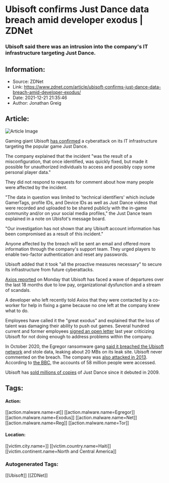 # Ubisoft confirms Just Dance data breach amid developer exodus | ZDNet
### Ubisoft said there was an intrusion into the company's IT infrastructure targeting Just Dance.

## Information:
+ Source: ZDNet
+ Link: https://www.zdnet.com/article/ubisoft-confirms-just-dance-data-breach-amid-developer-exodus/
+ Date: 2021-12-21 21:35:46
+ Author: Jonathan Greig


## Article:
![Article Image](https://www.zdnet.com/a/img/resize/acb81e72b26b14b2545f194975e6b571659f46f7/2019/09/19/63ac0ec3-7744-4b0d-b332-cf07b0953794/ubisoft.jpg?width=770&height=578&fit=crop&auto=webp)

Gaming giant Ubisoft [has confirmed](https://discussions.ubisoft.com/topic/125764/recent-security-incident?lang=en-US) a cyberattack on its IT infrastructure targeting the popular game Just Dance. 

The company explained that the incident "was the result of a misconfiguration, that once identified, was quickly fixed, but made it possible for unauthorized individuals to access and possibly copy some personal player data." 

They did not respond to requests for comment about how many people were affected by the incident.

"The data in question was limited to 'technical identifiers' which include GamerTags, profile IDs, and Device IDs as well as Just Dance videos that were recorded and uploaded to be shared publicly with the in-game community and/or on your social media profiles," the Just Dance team explained in a note on Ubisfot's message board.  

"Our investigation has not shown that any Ubisoft account information has been compromised as a result of this incident."

Anyone affected by the breach will be sent an email and offered more information through the company's support team. They urged players to enable two-factor authentication and reset any passwords.

Ubisoft added that it took "all the proactive measures necessary" to secure its infrastructure from future cyberattacks. 






[Axios reported](https://www.axios.com/ubisoft-assassins-creed-great-resignation-aef86e61-75a8-4446-8ad6-f2c58bd0b730.html) on Monday that Ubisoft has faced a wave of departures over the last 18 months due to low pay, organizational dysfunction and a stream of scandals. 

A developer who left recently told Axios that they were contacted by a co-worker for help in fixing a game because no one left at the company knew what to do.

Employees have called it the "great exodus" and explained that the loss of talent was damaging their ability to push out games. Several hundred current and former employees [signed an open letter](https://www.axios.com/ubisoft-workers-letter-activision-blizzard-harassment-392fd998-9518-4d1c-9ca7-24a7c4534bb3.html) last year criticizing Ubisoft for not doing enough to address problems within the company. 

In October 2020, the Egregor ransomware gang [said it breached the Ubisoft network](https://www.zdnet.com/article/ubisoft-crytek-data-posted-on-ransomware-gangs-site/) and stole data, leaking about 20 MBs on its leak site. Ubisoft never commented on the breach. The company was [also attacked in 2013](https://www.zdnet.com/article/ubisoft-breached-asks-customers-to-reset-passwords/). According to [the BBC](https://www.bbc.com/news/technology-23159997), the accounts of 58 million people were accessed.

Ubisoft has [sold millions of copies](https://www.vgchartz.com/game/226101/just-dance/?region=All) of Just Dance since it debuted in 2009. 





## Tags:

#### Action:
[[action.malware.name=at]] [[action.malware.name=Egregor]] [[action.malware.name=Exodus]] [[action.malware.name=Net]] [[action.malware.name=Reg]] [[action.malware.name=Tor]]

#### Location:
[[victim.city.name=]] [[victim.country.name=Haiti]] [[victim.continent.name=North and Central America]]

### Autogenerated Tags:
[[Ubisoft]] [[ZDNet]]

